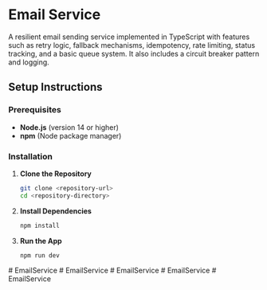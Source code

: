 # Email Service

A resilient email sending service implemented in TypeScript with features such as retry logic, fallback mechanisms, idempotency, rate limiting, status tracking, and a basic queue system. It also includes a circuit breaker pattern and logging.

## Setup Instructions

### Prerequisites

- **Node.js** (version 14 or higher)
- **npm** (Node package manager)

### Installation

1. **Clone the Repository**

   ```bash
   git clone <repository-url>
   cd <repository-directory>

   ```

2. **Install Dependencies**

   ```bash
   npm install

   ```

3. **Run the App**
   ```bash
   npm run dev
   ```
#   E m a i l S e r v i c e  
 #   E m a i l S e r v i c e  
 #   E m a i l S e r v i c e  
 #   E m a i l S e r v i c e  
 #   E m a i l S e r v i c e  
 